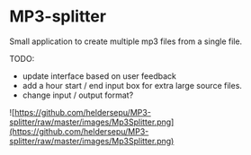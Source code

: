 # MP3-splitter
Small application to create multiple mp3 files from a single file.

TODO: 
- update interface based on user feedback
- add a hour start / end input box for extra large source files.
- change input / output format?

![https://github.com/heldersepu/MP3-splitter/raw/master/images/Mp3Splitter.png](https://github.com/heldersepu/MP3-splitter/raw/master/images/Mp3Splitter.png)

